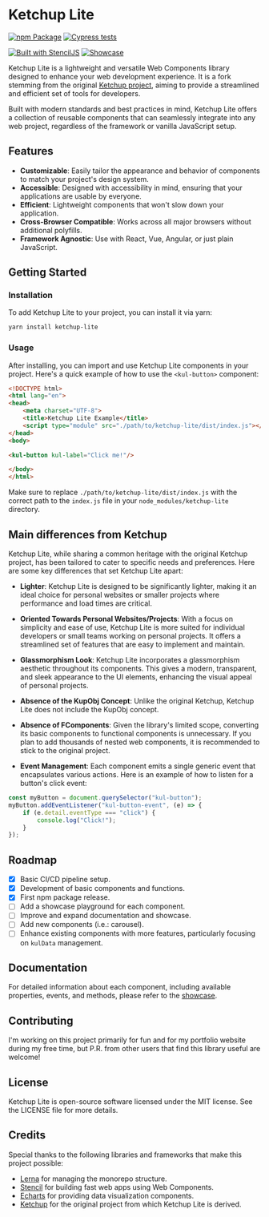 # Ketchup Lite

[![npm Package](https://img.shields.io/npm/v/ketchup-lite.svg)](https://www.npmjs.com/package/ketchup-lite)
[![Cypress tests](https://github.com/lucafoscili/ketchup-lite/actions/workflows/cypress-tests.yaml/badge.svg?branch=candidate)](https://github.com/lucafoscili/ketchup-lite/actions/workflows/cypress-tests.yaml)

[![Built with StencilJS](https://img.shields.io/badge/Built_with_StencilJS-black?style=for-the-badge&logo=stenciljs&logoColor=white)](https://stenciljs.com/)
[![Showcase](https://img.shields.io/badge/-Showcase-black?style=for-the-badge&logo=website&logoColor=white&link=https://www.lucafoscili.com/ketchup-lite)](https://www.lucafoscili.com/ketchup-lite)

Ketchup Lite is a lightweight and versatile Web Components library designed to enhance your web development experience. It is a fork stemming from the original [Ketchup project](https://github.com/smeup/ketchup), aiming to provide a streamlined and efficient set of tools for developers.

Built with modern standards and best practices in mind, Ketchup Lite offers a collection of reusable components that can seamlessly integrate into any web project, regardless of the framework or vanilla JavaScript setup.

## Features

- **Customizable**: Easily tailor the appearance and behavior of components to match your project's design system.
- **Accessible**: Designed with accessibility in mind, ensuring that your applications are usable by everyone.
- **Efficient**: Lightweight components that won't slow down your application.
- **Cross-Browser Compatible**: Works across all major browsers without additional polyfills.
- **Framework Agnostic**: Use with React, Vue, Angular, or just plain JavaScript.

## Getting Started

### Installation

To add Ketchup Lite to your project, you can install it via yarn:

```sh
yarn install ketchup-lite
```

### Usage

After installing, you can import and use Ketchup Lite components in your project. Here's a quick example of how to use the `<kul-button>` component:

```html
<!DOCTYPE html>
<html lang="en">
<head>
    <meta charset="UTF-8">
    <title>Ketchup Lite Example</title>
    <script type="module" src="./path/to/ketchup-lite/dist/index.js"></script>
</head>
<body>

<kul-button kul-label="Click me!"/>

</body>
</html>
```

Make sure to replace `./path/to/ketchup-lite/dist/index.js` with the correct path to the `index.js` file in your `node_modules/ketchup-lite` directory.

## Main differences from Ketchup

Ketchup Lite, while sharing a common heritage with the original Ketchup project, has been tailored to cater to specific needs and preferences. Here are some key differences that set Ketchup Lite apart:

- **Lighter**: Ketchup Lite is designed to be significantly lighter, making it an ideal choice for personal websites or smaller projects where performance and load times are critical.

- **Oriented Towards Personal Websites/Projects**: With a focus on simplicity and ease of use, Ketchup Lite is more suited for individual developers or small teams working on personal projects. It offers a streamlined set of features that are easy to implement and maintain.

- **Glassmorphism Look**: Ketchup Lite incorporates a glassmorphism aesthetic throughout its components. This gives a modern, transparent, and sleek appearance to the UI elements, enhancing the visual appeal of personal projects.

- **Absence of the KupObj Concept**: Unlike the original Ketchup, Ketchup Lite does not include the KupObj concept.
  
- **Absence of FComponents**: Given the library's limited scope, converting its basic components to functional components is unnecessary. If you plan to add thousands of nested web components, it is recommended to stick to the original project.  

- **Event Management**: Each component emits a single generic event that encapsulates various actions. Here is an example of how to listen for a button's click event:

```javascript
const myButton = document.querySelector("kul-button");
myButton.addEventListener("kul-button-event", (e) => {
    if (e.detail.eventType === "click") {
        console.log("Click!");
    }
});
```

## Roadmap

- [x] Basic CI/CD pipeline setup.
- [x] Development of basic components and functions.
- [x] First npm package release.
- [ ] Add a showcase playground for each component.
- [ ] Improve and expand documentation and showcase.
- [ ] Add new components (i.e.: carousel).
- [ ] Enhance existing components with more features, particularly focusing on `kulData` management.

## Documentation

For detailed information about each component, including available properties, events, and methods, please refer to the [showcase](https://www.lucafoscili.com/ketchup-lite).

## Contributing

I'm working on this project primarily for fun and for my portfolio website during my free time, but P.R. from other users that find this library useful are welcome!

## License

Ketchup Lite is open-source software licensed under the MIT license. See the LICENSE file for more details.

## Credits

Special thanks to the following libraries and frameworks that make this project possible:

- [Lerna](https://github.com/lerna/lerna) for managing the monorepo structure.
- [Stencil](https://stenciljs.com/) for building fast web apps using Web Components.
- [Echarts](https://echarts.apache.org/) for providing data visualization components.
- [Ketchup](https://github.com/smeup/ketchup) for the original project from which Ketchup Lite is derived.
  